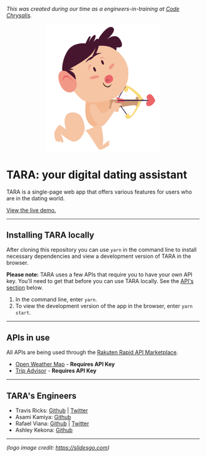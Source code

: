 _This was created during our time as a engineers-in-training at <a href="https://www.codechrysalis.io/" target="_blank">Code Chrysalis</a>._

<img src="images/tara.png" alt="" style="max-width:300px; margin: 0 auto; display:block;">

# TARA: your digital dating assistant

TARA is a single-page web app that offers various features for users who are in the dating world.

<a href="https://tara-staging.herokuapp.com/" target="_blank">View the live demo.</a>

---

## Installing TARA locally

After cloning this repository you can use `yarn` in the command line to install necessary dependencies and view a development version of TARA in the browser.

**Please note:** TARA uses a few APIs that require you to have your own
API key. You'll need to get that before you can use TARA locally. See the [API's section](#apis-in-use) below.

1. In the command line, enter `yarn`.
1. To view the development version of the app in the browser, enter `yarn start`.

---

## APIs in use

All APIs are being used through the [Rakuten Rapid API Marketplace](https://english.api.rakuten.net/).

- [Open Weather Map](https://english.api.rakuten.net/community/api/open-weather-map) - **Requires API Key**
- [Trip Advisor](https://english.api.rakuten.net/apidojo/api/tripadvisor1) - **Requires API Key**

---

## TARA's Engineers

- Travis Ricks: [Github](https://github.com/travisricks) | [Twitter](https://twitter.com/itsTravisRicks)
- Asami Kamiya: [Github](https://github.com/asamikamiya)
- Rafael Viana: [Github](https://github.com/vianarafael) | [Twitter](https://twitter.com/vianarafaelds)
- Ashley Kekona: [Github](https://github.com/akekona8)

---

_(logo image credit: https://slidesgo.com)_
